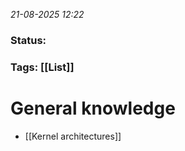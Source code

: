 
*21-08-2025 12:22*
### Status: 
  
### Tags: [[List]]


# General knowledge
- [[Kernel architectures]]